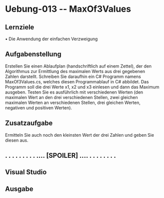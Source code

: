 # Uebung-013  --  MaxOf3Values

## Lernziele

• Die Anwendung der einfachen Verzweigung

## Aufgabenstellung
Erstellen Sie einen Ablaufplan (handschriftlich auf einem Zettel), der den Algorithmus zur Ermittlung des maximalen Werts aus drei gegebenen Zahlen darstellt.
Schreiben Sie daraufhin ein C# Programm namens MaxOf3Values.cs, welches diesen Programmablauf in C# abbildet.
Das Programm soll die drei Werte x1, x2 und x3 einlesen und dann das Maximum ausgeben.
Testen Sie es ausführlich mit verschiedenen Werten (den maximalen Wert an den drei verschiedenen Stellen, zwei gleichen maximalen Werten an verschiedenen Stellen,
drei gleichen Werten, negativen und positiven Werten).

## Zusatzaufgabe
Ermitteln Sie auch noch den kleinsten Wert der drei Zahlen und geben Sie diesen aus. 

## . . . . . . . . . .... [SPOILER] .... . . . . . . . . 

## Visual Studio

## Ausgabe


